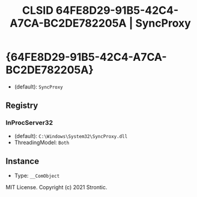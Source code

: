 ﻿---
title: "CLSID 64FE8D29-91B5-42C4-A7CA-BC2DE782205A | SyncProxy"
excerpt: What is COM-Object CLSID 64FE8D29-91B5-42C4-A7CA-BC2DE782205A?
---

# {64FE8D29-91B5-42C4-A7CA-BC2DE782205A}

* (default): `SyncProxy`

## Registry


### InProcServer32

* (default): `C:\Windows\System32\SyncProxy.dll`
* ThreadingModel: `Both`

## Instance

* Type: `__ComObject`

MIT License. Copyright (c) 2021 Strontic.


